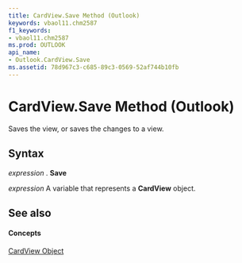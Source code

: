 ```yaml
---
title: CardView.Save Method (Outlook)
keywords: vbaol11.chm2587
f1_keywords:
- vbaol11.chm2587
ms.prod: OUTLOOK
api_name:
- Outlook.CardView.Save
ms.assetid: 78d967c3-c685-89c3-0569-52af744b10fb
---
```



# CardView.Save Method (Outlook)

Saves the view, or saves the changes to a view.


## Syntax

 _expression_ . **Save**

 _expression_ A variable that represents a **CardView** object.


## See also


#### Concepts


[CardView Object](cardview-object-outlook.md)

